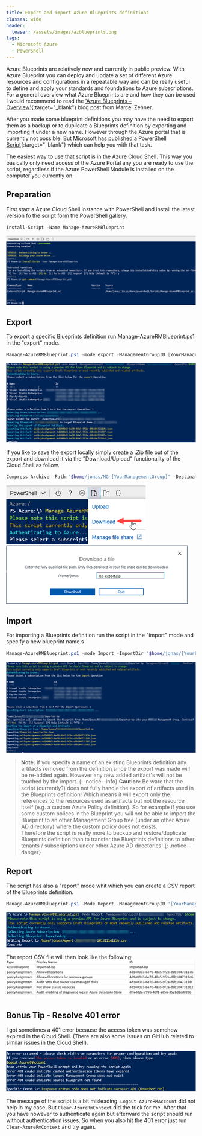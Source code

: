 ```yaml
---
title: Export and import Azure Blueprints definitions
classes: wide
header:
  teaser: /assets/images/azblueprints.png
tags:
  - Microsoft Azure
  - PowerShell
---
```


Azure Blueprints are relatively new and currently in public preview. With Azure Blueprint you can deploy and update a set of different Azure resources and configurations in a repeatable way and can be really useful to define and apply your standards and foundations to Azure subscriptions.
For a general overview what Azure Blueprints are and how they can be used I would recommend to read the ['Azure Blueprints – Overview'](https://marcelzehner.ch/2018/10/04/azure-blueprints-overview/){:target="_blank"} blog post from Marcel Zehner.

After you made some blueprint definitions you may have the need to export them as a backup or to duplicate a Blueprints definition by exporting and importing it under a new name. However through the Azure portal that is currently not possible. But [Microsoft has published a PowerShell Script](https://www.powershellgallery.com/packages/Manage-AzureRMBlueprint){:target="_blank"} which can help you with that task.

The easiest way to use that script is in the Azure Cloud Shell. This way you basically only need access ot the Azure Portal any you are ready to use the script, regardless if the Azure PowerShell Module is installed on the computer you currently on.

## Preparation

First start a Azure Cloud Shell instance with PowerShell and install the latest version fo the script form the PowerShell gallery.

```powershell
Install-Script -Name Manage-AzureRMBlueprint
```

![Install-Script Manage-AzureRMBlueprint](/assets/images/InstallManage-AzureRMBlueprint.png)

## Export

To export a specific Blueprints definition run Manage-AzureRMBlueprint.ps1 in the "export" mode.

```powershell
Manage-AzureRMBlueprint.ps1 -mode export -ManagementGroupID [YourManagementGroup] -BlueprintName [YourBlueprintDefinitionName] -ExportDir $HOME
```
![exportBP](/assets/images/exportazbp.png)

If you like to save the export locally simply create a .Zip file out of the export and download it via the "Download/Upload" functionality of the Cloud Shell as follow.

```powershell
Compress-Archive -Path "$home/jonas/MG-[YourManagementGroup]" -DestinationPath "$home/bp-export.zip"
```

![download](/assets/images/dlcloudshell.png) ![download](/assets/images/dlcloudshell2.png) 

## Import

For importing a Blueprints definition run the script in the "import" mode and specify a new blueprint name.s

```powershell
Manage-AzureRMBlueprint.ps1 -mode Import -ImportDir "$home/jonas/[YourExportDir]" -ManagementGroupID '[YourManagementGroup]' -NewBluePrintName '[YourBPName]'
```

![importBP](/assets/images/importazbp.png)

> **Note:** If you specify a name of an existing Blueprints definition any artifacts removed from the definition since the export was made will be re-added again. However any new added artifact's will not be touched by the import.
{: .notice--info}
> **Caution:** Be ware that the script (currently?) does not fully handle the export of artifacts used in the Blueprints definition! Which means it will export only the references to the resources used as artifacts but not the resource itself (e.g. a custom Azure Policy definition). So for example if you use some custom polices in the Blueprint you will not be able to import the Blueprint to an other Management Group tree (under an other Azure AD directory) where the custom policy does not exists.  
Therefore the script is really more to backup and restore/duplicate Blueprints definition than to transfer the Blueprints definitions to other tenants / subscriptions under other Azure AD directories!
{: .notice--danger}

## Report

The script has also a "report" mode whit which you can create a CSV report of the Blueprints definition.

```powershell
Manage-AzureRMBlueprint.ps1 -Mode Report -ManagementGroupID '[YourManagementGroup]' -ReportDir $home
```

![report](/assets/images/reportazbp.png)

The report CSV file will then look like the following:  
![CSVreport](/assets/images/reportazbpcsv.png)

## Bonus Tip - Resolve 401 error

I got sometimes a 401 error because the access token was somehow expired in the Cloud Shell. (There are also some issues on GitHub related to similar issues in the Cloud Shell).

![401error](/assets/images/cloudshell401.png)

The message of the script is a bit misleading. ```Logout-AzureRMAccount``` did not help in my case. But ```Clear-AzureRmContext``` did the trick for me. After that you have however to authenticate again but afterward the script should run without authentication issues. So when you also hit the 401 error just run ```Clear-AzureRmContext``` and try again.